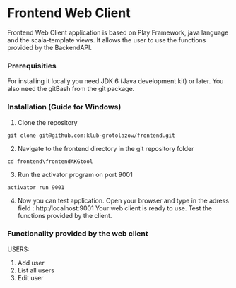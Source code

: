 # Frontend Web Client

Frontend Web Client application is based on Play Framework, java language and the scala-template views. It allows the user to use the functions provided by the BackendAPI.

### Prerequisities
For installing it locally you need JDK 6 (Java development kit) or later. You also need the gitBash from the git package.


### Installation (Guide for Windows)

1. Clone the repository
```
git clone git@github.com:klub-grotolazow/frontend.git
```
2. Navigate to the frontend directory in the git repository folder
```
cd frontend\frontendAKGtool
```
3. Run the activator program on port 9001
```
activator run 9001
```
4. Now you can test application.
Open your browser and type in the adress field : http:/localhost:9001
Your web client is ready to use. Test the functions provided by the client.


### Functionality provided by the web client

USERS:  
  1. Add user  
  2. List all users  
  3. Edit user   
  



